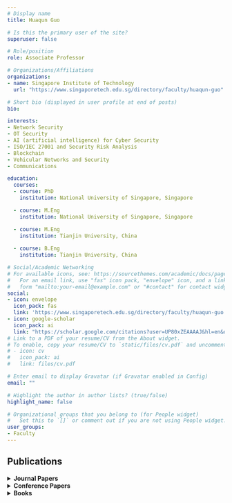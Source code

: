 ```yaml
---
# Display name
title: Huaqun Guo

# Is this the primary user of the site?
superuser: false

# Role/position
role: Associate Professor

# Organizations/Affiliations
organizations:
- name: Singapore Institute of Technology
  url: "https://www.singaporetech.edu.sg/directory/faculty/huaqun-guo"

# Short bio (displayed in user profile at end of posts) 
bio: 

interests:
- Network Security
- OT Security
- AI (artificial intelligence) for Cyber Security
- ISO/IEC 27001 and Security Risk Analysis
- Blockchain
- Vehicular Networks and Security
- Communications

education:
  courses:
  - course: PhD
    institution: National University of Singapore, Singapore

  - course: M.Eng
    institution: National University of Singapore, Singapore

  - course: M.Eng
    institution: Tianjin University, China
    
  - course: B.Eng
    institution: Tianjin University, China

# Social/Academic Networking
# For available icons, see: https://sourcethemes.com/academic/docs/page-builder/#icons
#   For an email link, use "fas" icon pack, "envelope" icon, and a link in the
#   form "mailto:your-email@example.com" or "#contact" for contact widget.
social:
- icon: envelope
  icon_pack: fas
  link: 'https://www.singaporetech.edu.sg/directory/faculty/huaqun-guo'
- icon: google-scholar
  icon_pack: ai
  link: "https://scholar.google.com/citations?user=UP80xZEAAAAJ&hl=en&oi=sra"
# Link to a PDF of your resume/CV from the About widget.
# To enable, copy your resume/CV to `static/files/cv.pdf` and uncomment the lines below.
# - icon: cv
#   icon_pack: ai
#   link: files/cv.pdf

# Enter email to display Gravatar (if Gravatar enabled in Config)
email: ""

# Highlight the author in author lists? (true/false)
highlight_name: false

# Organizational groups that you belong to (for People widget)
#   Set this to `[]` or comment out if you are not using People widget.
user_groups:
- Faculty
---
```


## <span style="font-size: 1.25rem  ;">**Publications**</span>
<details>
  <summary><strong>Journal Papers</strong></summary>
  - <span style="font-size: 0.9rem  ;">L. Zhou, H. Guo, and G. Deng. A fog computing based approach to DDoS mitigation in IIoT systems. Computers & Security - Journal, Elsevier, Vol. 85, pp. 51-62, August 2019</span>
  - <span style="font-size: 0.9rem  ;">H. Guo, L. H. Ngoh, W. C. Wong and J. G. Tan. Comparison of In-Network versus Staggered Multicast Video Distribution Models. Multimedia Tools and Applications - Journal, Kluwer Academic Publishers, Vol. 28, No. 3, pp. 373 – 394, March 2006</span>
  - <span style="font-size: 0.9rem  ;">H. Guo and X. Yu. A Survey on Blockchain Technology and its security. Blockchain: Research and Applications, Elsevier, February 2022</span>
  - <span style="font-size: 0.9rem  ;">D. Li, H. Guo, J. Zhou, L. Zhou, and J. W. Wong. SCADAWall: A CPI-Enabled Firewall Model for SCADA Security. Computers & Security Journal, Elsevier, Vol. 80, pp. 134-154, January 2019</span>
  - <span style="font-size: 0.9rem  ;">H. Guo, L. H. Ngoh, W. C. Wong and J. G. Tan. DINCast: A Hop Efficient Dynamic Multicast Infrastructure for P2P Computing. Future Generation Computer Systems - Journal, Special issue in Peer-To-Peer Computing and Interaction with Grids, Elsevier, Vol 21/3 pp. 361-375, March 2005</span>
  - <span style="font-size: 0.9rem  ;">E. G. Chekole, S. Chattopadhyay, M. Ochoa, H. Guo. Unnikrishnan Cheramangalath. CIMA: Compiler-Enforced Resilience Against Memory Safety Attacks in Cyber-Physical Systems. Computers & Security, Elsevier, Volume 94, July 2020</span>
  - <span style="font-size: 0.9rem  ;">H. Guo, Y, Wu, F. Bao, H. Chen and M. Ma. UBAPV2G: A Unique Batch Authentication Protocol for Vehicle-to-Grid Communications. IEEE Transactions on Smart Grid, Vol. 2, No. 4, pp. 707-714, December 2011</span>
</details>
<details>
  <summary><strong>Conference Papers</strong></summary>
  - <span style="font-size: 0.9rem  ;">C. P. L. Choo, W. L. Goh and H. Guo. Security Development with an Industrial Device for SCADA System. The Sixth IRC Conference on Science, Engineering and Technology (IRC-SET), Singapore, 18 July 2020</span>
  - <span style="font-size: 0.9rem  ;">H. Guo, X. Shen, W. L. Goh and L. Zhou. Data Analysis for Anomaly Detection to Secure Rail Network. IEEE International Conference on Intelligent Rail Transport (ICIRT), Singapore, December 12-14, 2018</span>
  - <span style="font-size: 0.9rem  ;">L. Zhou, H. Guo, D. Li, J. Zhou and J. W. Wong. A Scheme for Lightweight SCADA Packet Authentication. The 23rd Asia-Pacific Conference on Communications (APCC), Perth, Australia, December 2017</span>
  - <span style="font-size: 0.9rem  ;">A. Pathak, W. C, Wong, H. Guo, and Y. Wu. Remote Tracking Protocol with Predictive Localization Algorithm. 18th IEEE International conference on Networks (ICON 2012), pp. 268-273, Singapore, December 12-14, 2012</span>
  - <span style="font-size: 0.9rem  ;">H. Guo, F. Yu, W. C. Wong, V. Suhendra, and Y. Wu. Secure Wireless Communication Platform for EV-to-Grid Research. The 6th International Wireless Communications & Mobile Computing Conference (IWCMC 2010), pp. 21-25, Caen, France, June 28 – July 2, 2010</span>
  - <span style="font-size: 0.9rem  ;">H. Guo, H. S. Cheng, Y. Wu, J. J. Ang, F. Tao, A. K. Venkatasubramanian, C. H. Kwek, and L. H. Liow. An Automotive Security System for Anti-Theft. The Eighth International Conference on Networks (ICN), pp.421-426, Gosier, Guadeloupe, France, March 1-6, 2009</span>
  - <span style="font-size: 0.9rem  ;">G. Deng, X. Yu, and H. Guo. Efficient Password Guessing based on a Password Segmentation Approach. IEEE Global Communications Conference (GLOBECOM), Waikoloa, HI, USA, December 9-13, 2019</span>
  - <span style="font-size: 0.9rem  ;">L. Zhou and H. Guo. Anomaly Detection Methods for IIoT Networks. IEEE International Conference on Service Operations and Logistics and Informatics (SOLI), Singapore, July 31 – August 2, 2018</span>
  - <span style="font-size: 0.9rem  ;">J. Y. Ho, W. Y. Koh, B. Veeravalli, J. W. Wong, and H. Guo. Secure Sensing Inputs for Autonomous Vehicles. IEEE TENCON 2017, Penang, Malaysia, November 5-8, 2017</span>
  - <span style="font-size: 0.9rem  ;">Q. Yi, H. Guo, and W. C. Wong. Design and Implementation of Sub-Cover Difference Broadcast Encryption Algorithm. International Conference on Information, Communications and Signal Processing (ICICS), pp. 1-5, Singapore, December 13-16, 2011</span>
  - <span style="font-size: 0.9rem  ;">L. Jiang, H. Guo, and W. C. Wong. An Integrated Embedded System for Car Control. The Seventh International Conference on Information, Communications and Signal Processing (ICICS 2009), Macau, China, December 7-10, 2009</span>
  - <span style="font-size: 0.9rem  ;">E. G. Chekole and H. Guo. DARUD: Detecting and Arresting Rogue USB Devices in the V2X Ecosystem. 2021 IEEE International Conference on Service Operations and Logistics, and Informatics (SOLI), Singapore, 2021</span>
  - <span style="font-size: 0.9rem  ;">R Dheeraj, H. Guo, B. Veeravalli, and X. Yu. Design and Development of SCADA Firewall Security Features for Protecting Industrial Operations. The 16th IEEE Asia Pacific Wireless Communications Symposium (APWCS 2019), Singapore, August 28-30, 2019</span>
  - <span style="font-size: 0.9rem  ;">M. H. A. Wibowo, H. Guo, and W. L. Goh. Detecting Anomalies in Metro Systems. IEEE 4th World Forum on Internet of Things (WF-IoT), Singapore, February 5-8, 2018</span>
  - <span style="font-size: 0.9rem  ;">D. Li, H. Guo, and J. Xu. Enhancing TPM Security by Integrating SRAM PUFs Technology. The 2nd ACM Cyber-Physical System Security Workshop (CPSS 2016), held in conjunction with ACM AsiaCCS’16, Xi’an, China, May 30, 2016</span>
  - <span style="font-size: 0.9rem  ;">D. Li, H. Guo, and J. Xu. Enhancing TPM Security by Integrating SRAM PUFs Technology. The 2nd ACM Cyber-Physical System Security Workshop (CPSS 2016), held in conjunction with ACM AsiaCCS’16, Xi’an, China, May 30, 2016</span>
  - <span style="font-size: 0.9rem  ;">H. Guo, L. H. Ngoh and W. C. Wong. DINCast: Optimizing Application-Level Shared-Tree Multicast. IEEE 23rd International Conference on Advanced Information Networking and Applications (AINA 2009), pp. 270 – 277, Bradford UK, May 26-29, 2009</span>
  - <span style="font-size: 0.9rem  ;">E. G. Chekole and H. Guo. ICS-SEA: Formally Modeling the Conflicting Design Constraints in ICS. The fifth Industrial Control System Security Workshop, San Juan, Puerto Rico, December 10, 2019, in conjunction with the Annual Computer Security Applications Conference (ACSAC)</span>
  - <span style="font-size: 0.9rem  ;">H. Guo, J. Z. W. Sim, and B. Veeravalli. Protecting Train Balise Telegram Data Integrity. The 21st IEEE International Conference on Intelligent Transportation Systems (ITSC), Maui, Hawaii, USA, November 4-7, 2018</span>
  - <span style="font-size: 0.9rem  ;">L. Zhou and H. Guo. Applying NFV/SDN in Mitigating DDoS Attacks. IEEE TENCON 2017, Penang, Malaysia, November 5-8, 2017</span>
  - <span style="font-size: 0.9rem  ;">Y. Wu, V. Suhendra and H. Guo. A Gateway-based Access Control Scheme for Collaborative Clouds. International Conference on Internet Monitoring and Protection (ICIMP), Stuttgart, Germany, pp. 54-60, May 27 – June 1, 2012</span>
  - <span style="font-size: 0.9rem  ;">H. Guo, and Y. Wu. An Integrated Embedded Solution for Vehicle Communication & Control. The 2009 International Conference on Robotics, Informatics, Intelligence control system Technologies (RIIT'09). Bangkok, Thailand, December 11-14, 2009</span>
  - <span style="font-size: 0.9rem  ;">H. Guo, L. H. Ngoh, Y. Wu, L. H. Liow, C. H. Kwek, F. Tao, and J. J. Ang. Embedded Info-Security Solutions for Vehicular Networks. The Third International Conference on Communications and Networking in China (CHINACOM’08), Hangzhou, China, August 25-27, 2008</span>
  - <span style="font-size: 0.9rem  ;">J. Lu, Z. Zhao, and H. Guo. White-Box Implementation of the KMAC Message Authentication Code. The 15th International Conference on Information Security Practice and Experience (ISPEC 2019), Kuala Lumpur, Malaysia, November 26-28, 2019</span>
  - <span style="font-size: 0.9rem  ;">Z. Zhao and H. Guo. Method for Enforcing Access Control Policies on NCMS. IEEE International Conference on Service Operations and Logistics and Informatics (SOLI), Singapore, July 31 – August 2, 2018</span>
  - <span style="font-size: 0.9rem  ;">P. J. Lee, H. Guo and B. Veeravalli. Critical Infocomm Infrastructure Firewall Performance Enhancement Through Hash Based Rule Lookup. IRC Conference on Science, Engineering and Technology (IRC-SET), Singapore, August 10, 2017. (Best Paper Award)</span>
  - <span style="font-size: 0.9rem  ;">T. Li, H. Guo, and M. Ma. Matrix-Tree Based Hybrid Broadcast Encryption. 2nd IEEE Workshop on Multimedia Communications & Services, GLOBECOM Workshops, 2011 IEEE, pp. 61-65, Houston, Texas, USA, December 5-9, 2011</span>
  - <span style="font-size: 0.9rem  ;">H. Guo, L. H. Ngoh, Y. Wu and J. C. M. Teo. Integrated Info-Security for Vehicular Networks. International Conference on Intelligence in Next Generation Networks, pp. 1 – 4, Bordeaux, France, October 26-29, 2009</span>
  - <span style="font-size: 0.9rem  ;">Z. S. Lee, H. Guo and L. Zhou. Rail System Anomaly Detection via Machine Learning Approaches. 2020 IEEE Region 10 Conference (TENCON), Osaka, Japan, 16-19 November 2020</span>
  - <span style="font-size: 0.9rem  ;">X. Yu and H. Guo. A Survey on IIoT Security. The 16th IEEE Asia Pacific Wireless Communications Symposium (APWCS 2019), Singapore, August 28-30, 2019</span>
  - <span style="font-size: 0.9rem  ;">H. Guo and J. W. Wong. Cyber-Physical Authentication for Metro Systems. The 23rd Asia-Pacific Conference on Communications (APCC), Perth, Australia, December 2017</span>
  - <span style="font-size: 0.9rem  ;">J. Chen and H. Guo. Adaptive Streaming Systems for Vehicles: Available Technologies. 21st ITS World Congress, Detroit, USA, September 7-11, 2014</span>
  - <span style="font-size: 0.9rem  ;">H. Guo, S. T. Goh, N. C. S. Foo, Q. Zhang, and W. C. Wong. Performance Evaluation of 802.11p Device for Secure Vehicular Communication. The 7th International Wireless Communications and Mobile Computing Conference (IWCMC 2011), pp. 1170-1175, Istanbul, Turkey, July 5 -8, 2011</span>
  - <span style="font-size: 0.9rem  ;">J. C. M. Teo, L. H. Ngoh and H. Guo. Anonymous DoS-Resistant Password-based Authentication, Key Exchange and Pseudonym Delivery Protocol for Vehicular Networks. IEEE 23rd International Conference on Advanced Information Networking and Applications (AINA 2009), Bradford, UK, May 26-29, 2009</span>
  - <span style="font-size: 0.9rem  ;">H. Guo, E. W. R. Tan, L. Zhou, Z. Zhao, and X. Yu. 2FA Communication Protocol to Secure Metro Control Devices. The 22nd IEEE International Conference on Intelligent Transportation Systems (ITSC), Auckland, New Zealand, October 27-30, 2019</span>
  - <span style="font-size: 0.9rem  ;">H. Guo, E. W. R. Tan, L. Zhou, Z. Zhao, and X. Yu. 2FA Communication Protocol to Secure Metro Control Devices. The 22nd IEEE International Conference on Intelligent Transportation Systems (ITSC), Auckland, New Zealand, October 27-30, 2019</span>
  - <span style="font-size: 0.9rem  ;">P. J. Lee, H. Guo, and B. Veeravalli. Enhancing CII Firewall Performance Through Hash Based Rule Lookup. IEEE TENCON 2017, Penang, Malaysia, November 5-8, 2017</span>
  - <span style="font-size: 0.9rem  ;">T. Li, H. Guo, and M. Ma. Hybrid Multimedia Broadcast Encryption Schemes. IEEE Wireless Communications and Networking Conference (WCNC 2012), pp. 2598-2602, Paris, France, April 1-4, 2012</span>
  - <span style="font-size: 0.9rem  ;">H. Guo, F. Tao, M. Ma, and Y. Wu. A Reliable Route Selecting Algorithm for Vehicle Communication. The Seventh International Conference on Information, Communications and Signal Processing (ICICS 2009), pp. 1-5, Macau, China, December 7-10, 2009</span>
  - <span style="font-size: 0.9rem  ;">H. Guo, F. Tao, M. Ma, and Y. Wu. A Reliable Route Selecting Algorithm for Vehicle Communication. The Seventh International Conference on Information, Communications and Signal Processing (ICICS 2009), pp. 1-5, Macau, China, December 7-10, 2009</span>
  - <span style="font-size: 0.9rem  ;">H. Guo, M. Wei, P. Huang and E. G. Chekole. Enhance Enterprise Security through Implementing ISO/IEC 27001 Standard. 2021 IEEE International Conference on Service Operations and Logistics, and Informatics (SOLI), Singapore, 2021</span>
  - <span style="font-size: 0.9rem  ;">Y. Rui, N. H. L. Wong, H. Guo, and W. L. Goh. Data-Driven Attack Anomaly Detection in Public Transport Networks. The 16th IEEE Asia Pacific Wireless Communications Symposium (APWCS 2019), Singapore, August 28-30, 2019</span>
  - <span style="font-size: 0.9rem  ;">E. G. Chekole, S. Chattopadhyay, M. Ochoa, and H. Guo. Enforcing Full-Stack Memory-Safety in Cyber-Physical Systems. The 10th International Symposium on Engineering Secure Software and Systems (ESSoS) 2018, LNCS 10953, pp. 9–26, Paris, France, June 26-27, 2018</span>
  - <span style="font-size: 0.9rem  ;">L. Zhou, H. Guo, D. Li, J. W. Wong and J. Zhou. Mind the Gap: Security Analysis of Metro Platform Screen Door System. The 2nd Singapore Cyber Security R&D Conference, Singapore, February 21-22, 2017</span>
  - <span style="font-size: 0.9rem  ;">H. Guo, F. Yu, Z. Zhang, W. C. Wong, M. Ma, and Y. Wu. HASVC: An Efficient Hybrid Authentication Scheme for Vehicular Communication. IEEE International Conference on Communications (ICC 2011), pp.1-5, Kyoto, Japan, June 5-9, 2011</span>
  - <span style="font-size: 0.9rem  ;">H. Guo, J. J. Ang, and Y. Wu. Extracting Controller Area Network Data for Reliable Car Communications. 2009 IEEE Intelligent Vehicles Symposium, pp. 1027 – 1032, Xi’an, China, June 3-5 2009</span>
</details>
<details>
  <summary><strong>Books</strong></summary>
  - <span style="font-size: 0.9rem  ;">H. Guo, D. Zhang, L. H. Ngoh, S. Zheng, and W. C. Wong. Context-Aware Service Discovery in Ubiquitous Computing. Encyclopedia of Internet Technologies and Applications, Information Science Reference (an imprint of IGI Global), Hershey · New York, pp. 119-125, August 2007</span>
  - <span style="font-size: 0.9rem  ;">H. Guo, Introduction: An Emerging Area of Vehicular Networks and Data Exchange. In H.Q. Guo (Ed.), Automotive Informatics and Communicative Systems: Principles in Vehicular Networks and Data Exchange. Information Science Reference (an imprint of IGI Global), Hershey · New York, USA, pp. 1-11, April 2009</span>
  - <span style="font-size: 0.9rem  ;">H. Guo, L. H. Ngoh, and W. C. Wong. Optimizing Inter-Domain Internet Multicast. Encyclopedia of Internet Technologies and Applications, Information Science Reference (an imprint of IGI Global), Hershey · New York, pp. 391-397, August 2007</span>
  - <span style="font-size: 0.9rem  ;">H. Guo, L. H. Ngoh, and W. C. Wong. Optimizing Inter-Domain Internet Multicast. Encyclopedia of Internet Technologies and Applications, Information Science Reference (an imprint of IGI Global), Hershey · New York, pp. 391-397, August 2007</span>
</details>

